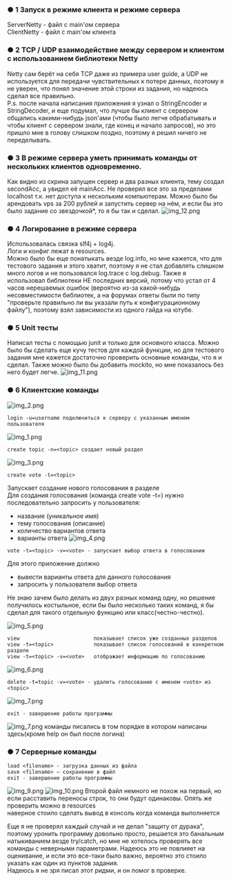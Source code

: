 ### ● 1 Запуск в режиме клиента и режиме сервера
ServerNetty - файл с main'ом сервера  
ClientNetty - файл с main'ом клиента
### ● 2 TCP / UDP взаимодействие между сервером и клиентом с использованием библиотеки Netty
Netty сам берёт на себя TCP даже из примера user guide, 
а UDP не используется для передачи чувствительных к потере данных, 
поэтому я не уверен, что понял значение этой строки из задания, 
но надеюсь сделал все правильно.  
P.s. после начала написания приложения я узнал о StringEncoder и StringDecoder, 
и еще подумал, что лучше бы клиент с сервером общались какими-нибудь json'ами
(чтобы было легче обрабатывать и чтобы клиент с сервером знали, где конец и начало запросов), 
но это пришло мне в голову слишком поздно, поэтому я решил ничего не переделывать.
### ● 3 В режиме сервера уметь принимать команды от нескольких клиентов одновременно.
Как видно из скрина запущен сервер и два разных клиента, тему создал secondAcc, а увидел 
её mainAcc. Не проверял все это за пределами localhost т.к. нет доступа к нескольким 
компьютерам. Можно было бы арендовать vps за 200 рублей и запустить сервер на нём, 
и если бы это было задание со звездочкой*, то я бы так и сделал.
![img_12.png](screenshots/img_12.png)
### ● 4 Логирование в режиме сервера
Использовалась связка slf4j + log4j.  
Логи и конфиг лежат в resources.  
Можно было бы еще понатыкать везде log.info, но мне кажется, что для тестового задания и этого хватит,
поэтому я не стал добавлять слишком много логов и не пользовался log.trace c log.debug.
Также я использовал библиотеки НЕ последних версий, потому что устал от 4 часов нерешаемых 
ошибок (вероятно из-за какой-нибудь несовместимости библиотек, а на форумах ответы были по типу 
"проверьте правильно ли вы указали путь к конфигурационному файлу"), поэтому взял зависимости 
из одного гайда на ютубе. 
### ● 5 Unit тесты
Написал тесты с помощью junit и только для основного класса.
Можно было бы сделать еще кучу тестов для каждой функции, но для тестового задания 
мне кажется достаточно проверить основные команды, что я и сделал.
Также можно было бы добавить mockito, но мне показалось без него будет легче.
![img_11.png](screenshots/img_11.png)
### ● 6 Клиентские команды
![img_2.png](screenshots/img_2.png)
```
login -u=username подключиться к серверу с указанным именем пользователя
```
![img_1.png](screenshots/img_1.png)
```
create topic -n=<topic> создает новый раздел
```
![img_3.png](screenshots/img_3.png)
```
create vote -t=<topic>
```
Запускает создание нового голосования в разделе  
Для создания голосования (команда create vote -t=<topic>) нужно
последовательно запросить у пользователя:
- название (уникальное имя)
- тему голосования (описание)
- количество вариантов ответа
- варианты ответа
![img_4.png](screenshots/img_4.png)
```
vote -t=<topic> -v=<vote> - запускает выбор ответа в голосовании
```
Для этого приложение должно
- вывести варианты ответа для данного голосования
- запросить у пользователя выбор ответа  
  
Не знаю зачем было делать из двух разных команд одну, но решение получилось костыльное,
если бы было несколько таких команд, я бы сделал для такого отдельную функцию или класс(честно-честно).
  
![img_5.png](screenshots/img_5.png)
```
view                        показывает список уже созданных разделов  
view -t=<topic>             показывает список голосований в конкретном разделе  
view -t=<topic> -v=<vote>   отображает информацию по голосованию  
```
![img_6.png](screenshots/img_6.png)
```
delete -t=topic -v=<vote> - удалить голосование с именем <vote> из <topic>
```
![img_7.png](screenshots/img_7.png)
```
exit - завершение работы программы
```
![img_7.png](screenshots/img_8.png)
  команды писались в том порядке в котором написаны здесь(кроме help он был после логина)
### ● 7 Серверные команды
```
load <filename> - загрузка данных из файла  
save <filename> – сохранение в файл  
exit - завершение работы программы
```
![img_9.png](screenshots/img_9.png)
![img_10.png](screenshots/img_10.png)
Второй файл немного не похож на первый, но если расставить переносы строк, 
то они будут одинаковы. Опять же проверить можно в resources  
наверное стоило сделать вывод в консоль когда команда выполняется

Еще я не проверял каждый случай и не делал "защиту от дурака", поэтому 
уронить программу довольно просто, решается это банальным натыкиванием везде 
try/catch, но мне не хотелось проверять все команды с неверными параметрами.
Надеюсь это не повлияет на оценивание, и если это все-таки было важно, 
вероятно это стоило указать как один из пунктов задания.  
Надеюсь я не зря писал этот ридми, и он помог в проверке.